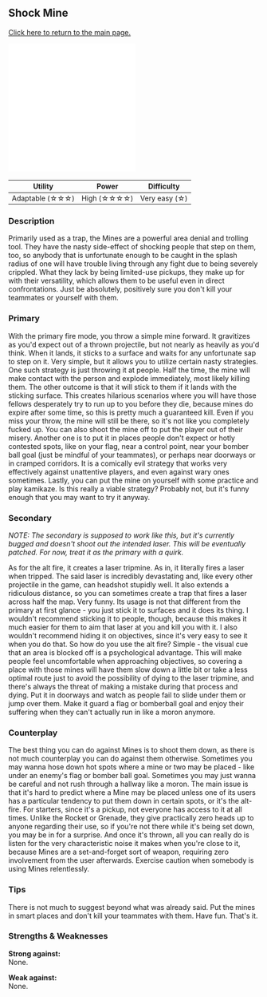 ## Shock Mine

[Click here to return to the main page.](Weapons-Guide.md)

<img src="../images/weapons/mine.png" width="256px"/>

| Utility | Power | Difficulty |
|-------------------|---------------|---------------|
| Adaptable (☆☆☆) | High (☆☆☆☆) | Very easy (☆) |

### Description

Primarily used as a trap, the Mines are a powerful area denial and trolling tool. They have the nasty side-effect of shocking people that step on them, too, so anybody that is unfortunate enough to be caught in the splash radius of one will have trouble living through any fight due to being severely crippled. What they lack by being limited-use pickups, they make up for with their versatility, which allows them to be useful even in direct confrontations. Just be absolutely, positively sure you don't kill your teammates or yourself with them.

### Primary

With the primary fire mode, you throw a simple mine forward. It gravitizes as you'd expect out of a thrown projectile, but not nearly as heavily as you'd think. When it lands, it sticks to a surface and waits for any unfortunate sap to step on it. Very simple, but it allows you to utilize certain nasty strategies. One such strategy is just throwing it at people. Half the time, the mine will make contact with the person and explode immediately, most likely killing them. The other outcome is that it will stick to them if it lands with the sticking surface. This creates hilarious scenarios where you will have those fellows desperately try to run up to you before they die, because mines do expire after some time, so this is pretty much a guaranteed kill. Even if you miss your throw, the mine will still be there, so it's not like you completely fucked up. You can also shoot the mine off to put the player out of their misery. Another one is to put it in places people don't expect or hotly contested spots, like on your flag, near a control point, near your bomber ball goal (just be mindful of your teammates), or perhaps near doorways or in cramped corridors. It is a comically evil strategy that works very effectively against unattentive players, and even against wary ones sometimes. Lastly, you can put the mine on yourself with some practice and play kamikaze. Is this really a viable strategy? Probably not, but it's funny enough that you may want to try it anyway.

### Secondary

*NOTE: The secondary is supposed to work like this, but it's currently bugged and doesn't shoot out the intended laser. This will be eventually patched. For now, treat it as the primary with a quirk.*

As for the alt fire, it creates a laser tripmine. As in, it literally fires a laser when tripped. The said laser is incredibly devastating and, like every other projectile in the game, can headshot stupidly well. It also extends a ridiculous distance, so you can sometimes create a trap that fires a laser across half the map. Very funny. Its usage is not that different from the primary at first glance - you just stick it to surfaces and it does its thing. I wouldn't recommend sticking it to people, though, because this makes it much easier for them to aim that laser at you and kill you with it. I also wouldn't recommend hiding it on objectives, since it's very easy to see it when you do that. So how do you use the alt fire? Simple - the visual cue that an area is blocked off is a psychological advantage. This will make people feel uncomfortable when approaching objectives, so covering a place with those mines will have them slow down a little bit or take a less optimal route just to avoid the possibility of dying to the laser tripmine, and there's always the threat of making a mistake during that process and dying. Put it in doorways and watch as people fail to slide under them or jump over them. Make it guard a flag or bomberball goal and enjoy their suffering when they can't actually run in like a moron anymore.

### Counterplay

The best thing you can do against Mines is to shoot them down, as there is not much counterplay you can do against them otherwise. Sometimes you may wanna hose down hot spots where a mine or two may be placed - like under an enemy's flag or bomber ball goal. Sometimes you may just wanna be careful and not rush through a hallway like a moron. The main issue is that it's hard to predict where a Mine may be placed unless one of its users has a particular tendency to put them down in certain spots, or it's the alt-fire. For starters, since it's a pickup, not everyone has access to it at all times. Unlike the Rocket or Grenade, they give practically zero heads up to anyone regarding their use, so if you're not there while it's being set down, you may be in for a surprise. And once it's thrown, all you can really do is listen for the very characteristic noise it makes when you're close to it, because Mines are a set-and-forget sort of weapon, requiring zero involvement from the user afterwards. Exercise caution when somebody is using Mines relentlessly.

### Tips

There is not much to suggest beyond what was already said. Put the mines in smart places and don't kill your teammates with them. Have fun. That's it.

### Strengths & Weaknesses

**Strong against:** <br/>None.

**Weak against:** <br/>None.
